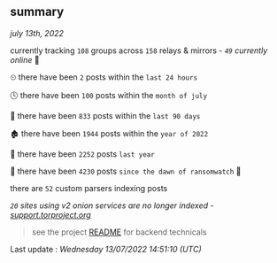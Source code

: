 
## summary
_july 13th, 2022_

currently tracking `108` groups across `158` relays & mirrors - _`49` currently online_ 📡

⏲ there have been `2` posts within the `last 24 hours`

🕓 there have been `100` posts within the `month of july`

📅 there have been `833` posts within the `last 90 days`

🏚 there have been `1944` posts within the `year of 2022`

🚀 there have been `2252` posts `last year`

🦕 there have been `4230` posts `since the dawn of ransomwatch` 🐣

there are `52` custom parsers indexing posts

_`20` sites using v2 onion services are no longer indexed - [support.torproject.org](https://support.torproject.org/onionservices/v2-deprecation/)_

> see the project [README](https://github.com/jmousqueton/ransomwatch#readme) for backend technicals



Last update : _Wednesday 13/07/2022 14:51:10 (UTC)_

